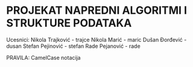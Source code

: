# PROJEKAT NAPREDNI ALGORITMI I STRUKTURE PODATAKA

Ucesnici: 
    Nikola Trajković - trajce 
    Nikola Marić - maric
    Dušan Đorđević - dusan
    Stefan Pejinović - stefan
    Rade Pejanović - rade

PRAVILA:
    CamelCase notacija
